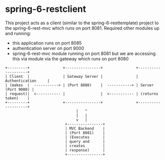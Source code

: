 # spring-6-restclient

This project acts as a client (similar to the spring-6-resttemplate) project to the spring-6-rest-mvc which runs on port 8081.
Required other modules up and running:
- this application runs on port 8085
- authentication server on port 9000
- spring-6-rest-mvc module running on port 8081 but we are accessing this via module via the gateway which runs on port 8080


```plaintext
+---------+               +----------------+               +--------------------+
| Client  |               | Gateway Server |               | Authentication     |
| (makes  |  -----------> | (Port 8080)    |  -----------> | Server (Port 9000) |
| request)|  <----------- |                |  <----------- | (returns token)    |
+---------+               +----------------+               +--------------------+
                                |   ^  
                                |   |
                                v   |
                           +----------------+               
                           | MVC Backend    |
                           | (Port 8081)    |
                           | (Executes      |
                           | query and      |
                           | creates        |
                           | response)      |
                           +----------------+
```

